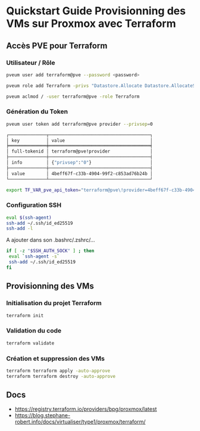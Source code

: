 # Quickstart Guide Provisionning des VMs sur Proxmox avec Terraform

## Accès PVE pour Terraform

### Utilisateur / Rôle

```sh
pveum user add terraform@pve --password <password>
```

```sh
pveum role add Terraform -privs "Datastore.Allocate Datastore.AllocateSpace Datastore.AllocateTemplate Datastore.Audit Pool.Allocate Sys.Audit Sys.Console Sys.Modify SDN.Use VM.Allocate VM.Audit VM.Clone VM.Config.CDROM VM.Config.Cloudinit VM.Config.CPU VM.Config.Disk VM.Config.HWType VM.Config.Memory VM.Config.Network VM.Config.Options VM.Migrate VM.Monitor VM.PowerMgmt User.Modify"
```

```sh
pveum aclmod / -user terraform@pve -role Terraform
```

### Génération du Token

```sh
pveum user token add terraform@pve provider --privsep=0
```

```sh
┌──────────────┬──────────────────────────────────────┐
│ key          │ value                                │
╞══════════════╪══════════════════════════════════════╡
│ full-tokenid │ terraform@pve!provider               │
├──────────────┼──────────────────────────────────────┤
│ info         │ {"privsep":"0"}                      │
├──────────────┼──────────────────────────────────────┤
│ value        │ 4beff67f-c33b-4904-99f2-c853ad76b24b │
└──────────────┴──────────────────────────────────────┘
```

```sh
export TF_VAR_pve_api_token="terraform@pve\!provider=4beff67f-c33b-4904-99f2-c853ad76b24b"
```

### Configuration SSH

```sh
eval $(ssh-agent)
ssh-add ~/.ssh/id_ed25519
ssh-add -l
```

A ajouter dans son .bashrc/.zshrc/...
```sh
if [ -z "$SSH_AUTH_SOCK" ] ; then
 eval `ssh-agent -s`
 ssh-add ~/.ssh/id_ed25519
fi
```


## Provisionning des VMs

### Initialisation du projet Terraform

```sh
terraform init
```

### Validation du code

```sh
terraform validate
```

### Création et suppression des VMs

```sh
terraform terraform apply -auto-approve
terraform terraform destroy -auto-approve
```


## Docs

* <https://registry.terraform.io/providers/bpg/proxmox/latest>
* <https://blog.stephane-robert.info/docs/virtualiser/type1/proxmox/terraform/>

